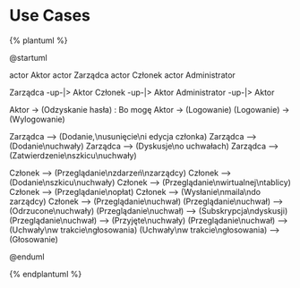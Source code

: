 # Use Cases

{% plantuml %}

@startuml

actor Aktor
actor Zarządca
actor Członek
actor Administrator

Zarządca -up-|> Aktor
Członek -up-|> Aktor
Administrator -up-|> Aktor

Aktor -> (Odzyskanie hasła) : Bo mogę
Aktor -> (Logowanie)
(Logowanie) -> (Wylogowanie)

Zarządca --> (Dodanie,\nusunięcie\ni edycja członka) 
Zarządca --> (Dodanie\nuchwały)
Zarządca --> (Dyskusje\no uchwałach)
Zarządca --> (Zatwierdzenie\nszkicu\nuchwały)

Członek --> (Przeglądanie\nzdarzeń\nzarządcy)
Członek --> (Dodanie\nszkicu\nuchwały)
Członek --> (Przeglądanie\nwirtualnej\ntablicy)
Członek --> (Przeglądanie\nopłat)
Członek --> (Wysłanie\nmaila\ndo zarządcy)
Członek --> (Przeglądanie\nuchwał)
(Przeglądanie\nuchwał) --> (Odrzucone\nuchwały)
(Przeglądanie\nuchwał) --> (Subskrypcja\ndyskusji)
(Przeglądanie\nuchwał) --> (Przyjęte\nuchwały)
(Przeglądanie\nuchwał) --> (Uchwały\nw trakcie\ngłosowania)
(Uchwały\nw trakcie\ngłosowania) --> (Głosowanie)

@enduml

{% endplantuml %}

